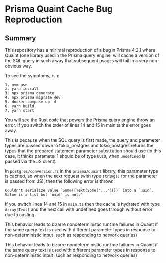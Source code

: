 # Prisma Quaint Cache Bug Reproduction

## Summary
This repository has a minimal reproduction of a bug in Prisma 4.2.1 where Quaint (one library used in the Prisma query engine) will cache a version of the SQL query in such a way that subsequent usages will fail in a very non-obvious way.

To see the symptoms, run:
```
1. nvm use
2. yarn install
3. npx prisma generate
4. npx prisma migrate dev
5. docker-compose up -d
6. yarn build
7. yarn start
```

You will see the Rust code that powers the Prisma query engine throw an error. If you switch the order of lines 14 and 15 in main.ts the error goes away.

This is because when the SQL query is first made, the query and parameter types are passed down to tokio_postgres and tokio_postgres returns the types that the prepared statement parameter substitution should use (in this case, it thinks parameter 1 should be of type `UUID`, when `undefined` is passed via the JS client).

In `postgres/conversion.rs` in the `prisma/quaint` library, this parameter type is cached, so when the next request (with type `string[]` for the parameter is passed from JS), then the following error is thrown:
```
Couldn't serialize value `Some([Text(Some("..."))])` into a `uuid`. Value is a list but `uuid` is not.'
```

If you switch lines 14 and 15 in `main.ts` then the cache is hydrated with type `Array[Text]` and the next call with undefined goes through without error due to casting.

This behavior leads to bizarre nondeterministic runtime failures in Quaint if the same query text is used with different parameter types in response to non-deterministic input (such as responding to network queries)

This behavior leads to bizarre nondeterministic runtime failures in Quaint if the same query text is used with different parameter types in response to non-deterministic input (such as responding to network queries)



